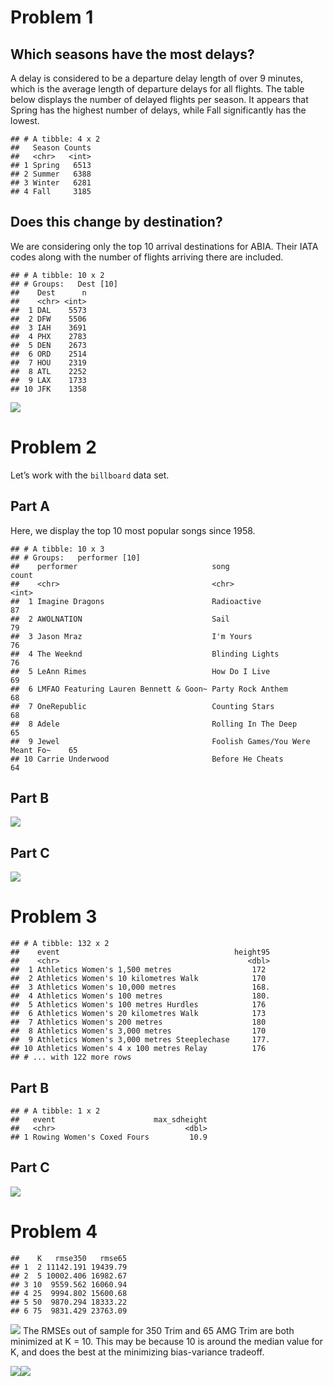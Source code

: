 # Problem 1

## Which seasons have the most delays?

A delay is considered to be a departure delay length of over 9 minutes,
which is the average length of departure delays for all flights. The
table below displays the number of delayed flights per season. It
appears that Spring has the highest number of delays, while Fall
significantly has the lowest.

    ## # A tibble: 4 x 2
    ##   Season Counts
    ##   <chr>   <int>
    ## 1 Spring   6513
    ## 2 Summer   6388
    ## 3 Winter   6281
    ## 4 Fall     3185

## Does this change by destination?

We are considering only the top 10 arrival destinations for ABIA. Their
IATA codes along with the number of flights arriving there are included.

    ## # A tibble: 10 x 2
    ## # Groups:   Dest [10]
    ##    Dest      n
    ##    <chr> <int>
    ##  1 DAL    5573
    ##  2 DFW    5506
    ##  3 IAH    3691
    ##  4 PHX    2783
    ##  5 DEN    2673
    ##  6 ORD    2514
    ##  7 HOU    2319
    ##  8 ATL    2252
    ##  9 LAX    1733
    ## 10 JFK    1358

![](Data-Mining-HW/HW1/figure-markdown_strict/unnamed-chunk-5-1.png)

# Problem 2

Let’s work with the `billboard` data set.

## Part A

Here, we display the top 10 most popular songs since 1958.

    ## # A tibble: 10 x 3
    ## # Groups:   performer [10]
    ##    performer                              song                             count
    ##    <chr>                                  <chr>                            <int>
    ##  1 Imagine Dragons                        Radioactive                         87
    ##  2 AWOLNATION                             Sail                                79
    ##  3 Jason Mraz                             I'm Yours                           76
    ##  4 The Weeknd                             Blinding Lights                     76
    ##  5 LeAnn Rimes                            How Do I Live                       69
    ##  6 LMFAO Featuring Lauren Bennett & Goon~ Party Rock Anthem                   68
    ##  7 OneRepublic                            Counting Stars                      68
    ##  8 Adele                                  Rolling In The Deep                 65
    ##  9 Jewel                                  Foolish Games/You Were Meant Fo~    65
    ## 10 Carrie Underwood                       Before He Cheats                    64

## Part B

![](Data-Mining-HW/HW1/figure-markdown_strict/unnamed-chunk-9-1.png)
## Part C

![](Data-Mining-HW/HW1/figure-markdown_strict/unnamed-chunk-11-1.png)

# Problem 3

    ## # A tibble: 132 x 2
    ##    event                                       height95
    ##    <chr>                                          <dbl>
    ##  1 Athletics Women's 1,500 metres                  172 
    ##  2 Athletics Women's 10 kilometres Walk            170 
    ##  3 Athletics Women's 10,000 metres                 168.
    ##  4 Athletics Women's 100 metres                    180.
    ##  5 Athletics Women's 100 metres Hurdles            176 
    ##  6 Athletics Women's 20 kilometres Walk            173 
    ##  7 Athletics Women's 200 metres                    180 
    ##  8 Athletics Women's 3,000 metres                  170 
    ##  9 Athletics Women's 3,000 metres Steeplechase     177.
    ## 10 Athletics Women's 4 x 100 metres Relay          176 
    ## # ... with 122 more rows

## Part B

    ## # A tibble: 1 x 2
    ##   event                      max_sdheight
    ##   <chr>                             <dbl>
    ## 1 Rowing Women's Coxed Fours         10.9

## Part C

![](Data-Mining-HW/HW1/figure-markdown_strict/unnamed-chunk-16-1.png)

# Problem 4

    ##    K   rmse350   rmse65
    ## 1  2 11142.191 19439.79
    ## 2  5 10002.406 16982.67
    ## 3 10  9559.562 16060.94
    ## 4 25  9994.802 15600.68
    ## 5 50  9870.294 18333.22
    ## 6 75  9831.429 23763.09

![](Data-Mining-HW/HW1/figure-markdown_strict/unnamed-chunk-20-1.png)
The RMSEs out of sample for 350 Trim and 65 AMG Trim are both minimized
at K = 10. This may be because 10 is around the median value for K, and
does the best at the minimizing bias-variance tradeoff.

![](Data-Mining-HW/HW1/figure-markdown_strict/unnamed-chunk-22-1.png)![](DM_Homework_1_files/figure-markdown_strict/unnamed-chunk-22-2.png)
